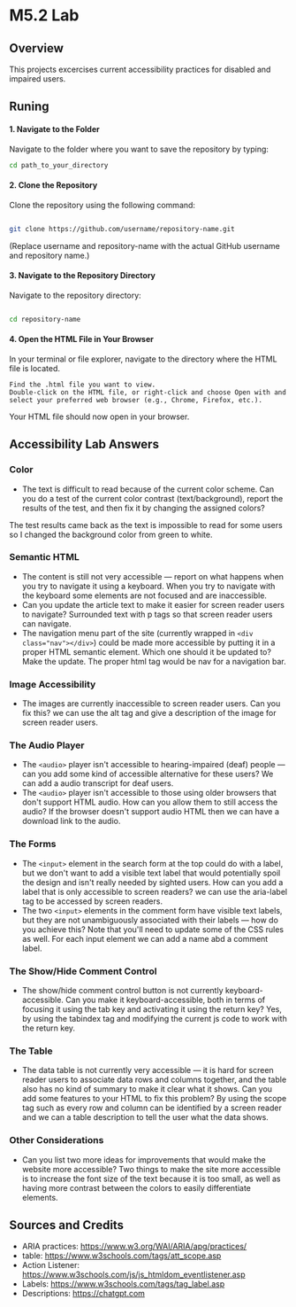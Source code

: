 # M5.2 Lab 

## Overview
This projects excercises current accessibility practices for disabled and impaired users. 

## Runing
#### 1. Navigate to the Folder
Navigate to the folder where you want to save the repository by typing:

```bash
cd path_to_your_directory
```
#### 2. Clone the Repository

Clone the repository using the following command:

```bash

git clone https://github.com/username/repository-name.git
```
(Replace username and repository-name with the actual GitHub username and repository name.)

#### 3. Navigate to the Repository Directory

Navigate to the repository directory:

```bash

cd repository-name
```
#### 4. Open the HTML File in Your Browser

In your terminal or file explorer, navigate to the directory where the HTML file is located.

    Find the .html file you want to view.
    Double-click on the HTML file, or right-click and choose Open with and select your preferred web browser (e.g., Chrome, Firefox, etc.).

Your HTML file should now open in your browser.

## Accessibility Lab Answers

### Color
- The text is difficult to read because of the current color scheme. Can you do a test of the current color contrast (text/background), report the results of the test, and then fix it by changing the assigned colors?

The test results came back as the text is impossible to read for some users so I changed the background color from green to white.

### Semantic HTML
- The content is still not very accessible — report on what happens when you try to navigate it using a keyboard.
    When you try to navigate with the keyboard some elements are not focused and are inaccessible. 
- Can you update the article text to make it easier for screen reader users to navigate?
    Surrounded text with p tags so that screen reader users can navigate.
- The navigation menu part of the site (currently wrapped in `<div class="nav"></div>`) could be made more accessible by putting it in a proper HTML semantic element. Which one should it be updated to? Make the update.
    The proper html tag would be nav for a navigation bar.

### Image Accessibility
- The images are currently inaccessible to screen reader users. Can you fix this?
    we can use the alt tag and give a description of the image for screen reader users.

### The Audio Player
- The `<audio>` player isn't accessible to hearing-impaired (deaf) people — can you add some kind of accessible alternative for these users?
    We can add a audio transcript for deaf users. 
- The `<audio>` player isn't accessible to those using older browsers that don't support HTML audio. How can you allow them to still access the audio?
    If the browser doesn't support audio HTML then we can have a download link to the audio.

### The Forms
- The `<input>` element in the search form at the top could do with a label, but we don't want to add a visible text label that would potentially spoil the design and isn't really needed by sighted users. How can you add a label that is only accessible to screen readers?
    we can use the aria-label tag to be accessed by screen readers.
- The two `<input>` elements in the comment form have visible text labels, but they are not unambiguously associated with their labels — how do you achieve this? Note that you'll need to update some of the CSS rules as well.
    For each input element we can add a name abd a comment label.

### The Show/Hide Comment Control
- The show/hide comment control button is not currently keyboard-accessible. Can you make it keyboard-accessible, both in terms of focusing it using the tab key and activating it using the return key? 
    Yes, by using the tabindex tag and modifying the current js code to work with the return key.

### The Table
- The data table is not currently very accessible — it is hard for screen reader users to associate data rows and columns together, and the table also has no kind of summary to make it clear what it shows. Can you add some features to your HTML to fix this problem?
    By using the scope tag such as every row and column can be identified by a screen reader and we 
    can a table description to tell the user what the data shows.

### Other Considerations
- Can you list two more ideas for improvements that would make the website more accessible?
    Two things to make the site more accessible is to increase the font size of the text because it is 
    too small, as well as having more contrast between the colors to easily differentiate elements.

## Sources and Credits

- ARIA practices: https://www.w3.org/WAI/ARIA/apg/practices/
- table: https://www.w3schools.com/tags/att_scope.asp
- Action Listener: https://www.w3schools.com/js/js_htmldom_eventlistener.asp
- Labels: https://www.w3schools.com/tags/tag_label.asp
- Descriptions: https://chatgpt.com
